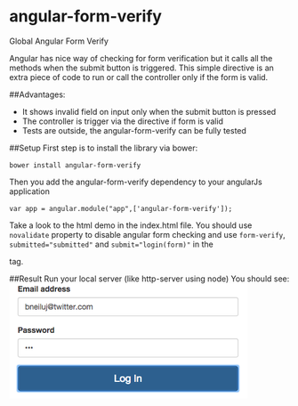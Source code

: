 angular-form-verify
===================

Global Angular Form Verify

Angular has nice way of checking for form verification but it calls all the methods when the submit button is triggered. This simple directive is an extra piece of code to run or call the controller only if the form is valid.  

##Advantages:
- It shows invalid field on input only when the submit button is pressed
- The controller is trigger via the directive if form is valid
- Tests are outside, the angular-form-verify can be fully tested

##Setup
First step is to install the library via bower:
```
bower install angular-form-verify
```

Then you add the angular-form-verify dependency to your angularJs application
```
var app = angular.module("app",['angular-form-verify']);
```

Take a look to the html demo in the index.html file. You should use `novalidate` property to disable angular form checking and use `form-verify`, `submitted="submitted"` and
`submit="login(form)"` in the <form> tag.

##Result
Run your local server (like http-server using node)
You should see:
![Login Form](https://raw.githubusercontent.com/bneiluj/angular-form-verify/master/loginForm.png)
